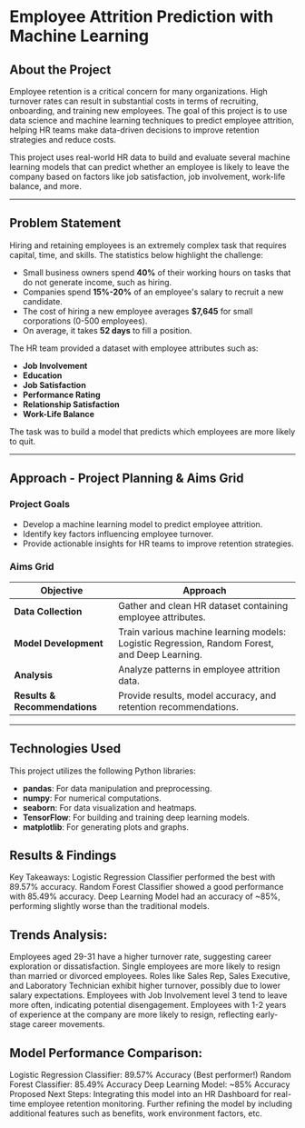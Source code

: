 # Employee Attrition Prediction with Machine Learning

## About the Project

Employee retention is a critical concern for many organizations. High turnover rates can result in substantial costs in terms of recruiting, onboarding, and training new employees. The goal of this project is to use data science and machine learning techniques to predict employee attrition, helping HR teams make data-driven decisions to improve retention strategies and reduce costs.

This project uses real-world HR data to build and evaluate several machine learning models that can predict whether an employee is likely to leave the company based on factors like job satisfaction, job involvement, work-life balance, and more.

---

## Problem Statement

Hiring and retaining employees is an extremely complex task that requires capital, time, and skills. The statistics below highlight the challenge:

- Small business owners spend **40%** of their working hours on tasks that do not generate income, such as hiring.
- Companies spend **15%-20%** of an employee's salary to recruit a new candidate.
- The cost of hiring a new employee averages **$7,645** for small corporations (0-500 employees).
- On average, it takes **52 days** to fill a position.

The HR team provided a dataset with employee attributes such as:
- **Job Involvement**
- **Education**
- **Job Satisfaction**
- **Performance Rating**
- **Relationship Satisfaction**
- **Work-Life Balance**

The task was to build a model that predicts which employees are more likely to quit.

---

## Approach - Project Planning & Aims Grid

### Project Goals
- Develop a machine learning model to predict employee attrition.
- Identify key factors influencing employee turnover.
- Provide actionable insights for HR teams to improve retention strategies.

### Aims Grid

| **Objective**                 | **Approach**                                                     |
|-------------------------------|------------------------------------------------------------------|
| **Data Collection**            | Gather and clean HR dataset containing employee attributes.     |
| **Model Development**          | Train various machine learning models: Logistic Regression, Random Forest, and Deep Learning. |
| **Analysis**                   | Analyze patterns in employee attrition data.                    |
| **Results & Recommendations**  | Provide results, model accuracy, and retention recommendations. |

---

## Technologies Used

This project utilizes the following Python libraries:

- **pandas**: For data manipulation and preprocessing.
- **numpy**: For numerical computations.
- **seaborn**: For data visualization and heatmaps.
- **TensorFlow**: For building and training deep learning models.
- **matplotlib**: For generating plots and graphs.

## Results & Findings
Key Takeaways:
Logistic Regression Classifier performed the best with 89.57% accuracy.
Random Forest Classifier showed a good performance with 85.49% accuracy.
Deep Learning Model had an accuracy of ~85%, performing slightly worse than the traditional models.

## Trends Analysis:
Employees aged 29-31 have a higher turnover rate, suggesting career exploration or dissatisfaction.
Single employees are more likely to resign than married or divorced employees.
Roles like Sales Rep, Sales Executive, and Laboratory Technician exhibit higher turnover, possibly due to lower salary expectations.
Employees with Job Involvement level 3 tend to leave more often, indicating potential disengagement.
Employees with 1-2 years of experience at the company are more likely to resign, reflecting early-stage career movements.

## Model Performance Comparison:
Logistic Regression Classifier: 89.57% Accuracy (Best performer!)
Random Forest Classifier: 85.49% Accuracy
Deep Learning Model: ~85% Accuracy
Proposed Next Steps:
Integrating this model into an HR Dashboard for real-time employee retention monitoring.
Further refining the model by including additional features such as benefits, work environment factors, etc.

